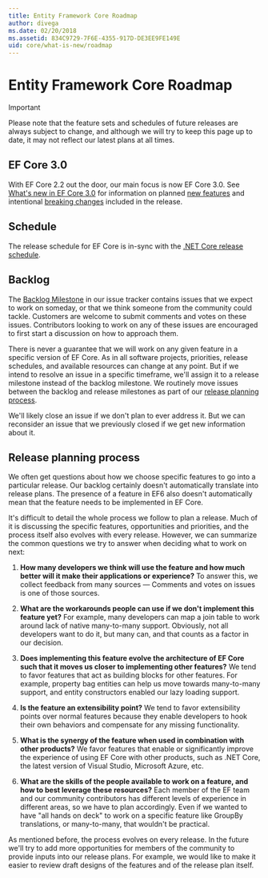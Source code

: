 ```yaml
---
title: Entity Framework Core Roadmap
author: divega
ms.date: 02/20/2018
ms.assetid: 834C9729-7F6E-4355-917D-DE3EE9FE149E
uid: core/what-is-new/roadmap
---
```


# Entity Framework Core Roadmap

> [!IMPORTANT]
> Please note that the feature sets and schedules of future releases are always subject to change, and although we will try to keep this page up to date, it may not reflect our latest plans at all times.

## EF Core 3.0

With EF Core 2.2 out the door, our main focus is now EF Core 3.0.
See [What's new in EF Core 3.0](xref:core/what-is-new/ef-core-3.0/index) for information on planned [new features](xref:core/what-is-new/ef-core-3.0/features) and intentional [breaking changes](xref:core/what-is-new/ef-core-3.0/breaking-changes) included in the release.

## Schedule

The release schedule for EF Core is in-sync with the [.NET Core release schedule](https://github.com/dotnet/core/blob/master/roadmap.md).

## Backlog

The [Backlog Milestone](https://github.com/aspnet/EntityFrameworkCore/issues?q=is%3Aopen+is%3Aissue+milestone%3ABacklog+sort%3Areactions-%2B1-desc) in our issue tracker contains issues that we expect to work on someday, or that we think someone from the community could tackle.
Customers are welcome to submit comments and votes on these issues.
Contributors looking to work on any of these issues are encouraged to first start a discussion on how to approach them.

There is never a guarantee that we will work on any given feature in a specific version of EF Core.
As in all software projects, priorities, release schedules, and available resources can change at any point.
But if we intend to resolve an issue in a specific timeframe, we'll assign it to a release milestone instead of the backlog milestone.
We routinely move issues between the backlog and release milestones as part of our [release planning process](#release-planning-process).

We'll likely close an issue if we don't plan to ever address it.
But we can reconsider an issue that we previously closed if we get new information about it.

## Release planning process

We often get questions about how we choose specific features to go into a particular release.
Our backlog certainly doesn't automatically translate into release plans.
The presence of a feature in EF6 also doesn't automatically mean that the feature needs to be implemented in EF Core.

It's difficult to detail the whole process we follow to plan a release.
Much of it is discussing the specific features, opportunities and priorities, and the process itself also evolves with every release.
However, we can summarize the common questions we try to answer when deciding what to work on next:

1. **How many developers we think will use the feature and how much better will it make their applications or experience?** To answer this, we collect feedback from many sources — Comments and votes on issues is one of those sources.

2. **What are the workarounds people can use if we don't implement this feature yet?** For example, many developers can map a join table to work around lack of native many-to-many support. Obviously, not all developers want to do it, but many can, and that counts as a factor in our decision.

3. **Does implementing this feature evolve the architecture of EF Core such that it moves us closer to implementing other features?** We tend to favor features that act as building blocks for other features. For example, property bag entities can help us move towards many-to-many support, and entity constructors enabled our lazy loading support.

4. **Is the feature an extensibility point?** We tend to favor extensibility points over normal features because they enable developers to hook their own behaviors and compensate for any missing functionality.

5. **What is the synergy of the feature when used in combination with other products?** We favor features that enable or significantly improve the experience of using EF Core with other products, such as .NET Core, the latest version of Visual Studio, Microsoft Azure, etc.

6. **What are the skills of the people available to work on a feature, and how to best leverage these resources?** Each member of the EF team and our community contributors has different levels of experience in different areas, so we have to plan accordingly. Even if we wanted to have "all hands on deck" to work on a specific feature like GroupBy translations, or many-to-many, that wouldn't be practical.

As mentioned before, the process evolves on every release.
In the future we'll try to add more opportunities for members of the community to provide inputs into our release plans.
For example, we would like to make it easier to review draft designs of the features and of the release plan itself.
